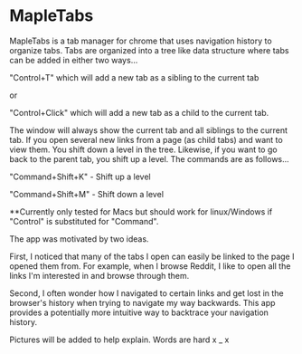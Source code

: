 MapleTabs
==========

MapleTabs is a tab manager for chrome that uses navigation history to organize tabs.
Tabs are organized into a tree like data structure where tabs can be added in either two ways...

"Control+T" which will add a new tab as a sibling to the current tab 

or

"Control+Click" which will add a new tab as a child to the current tab.

The window will always show the current tab and all siblings to the current tab. If you open several new links from a page (as child tabs) and want to view them. You shift down a level in the tree. Likewise, if you want to go back to the parent tab, you shift up a level. The commands are as follows... 

"Command+Shift+K" - Shift up a level

"Command+Shift+M" - Shift down a level

**Currently only tested for Macs but should work for linux/Windows if "Control" is substituted for "Command".

The app was motivated by two ideas. 

First, I noticed that many of the tabs I open can easily be linked to the page I opened them from. For example, when I browse Reddit, I like to open all the links I'm interested in and browse through them. 

Second, I often wonder how I navigated to certain links and get lost in the browser's history when trying to navigate my way backwards. This app provides a potentially more intuitive way to backtrace your navigation history. 

Pictures will be added to help explain. Words are hard x _ x
